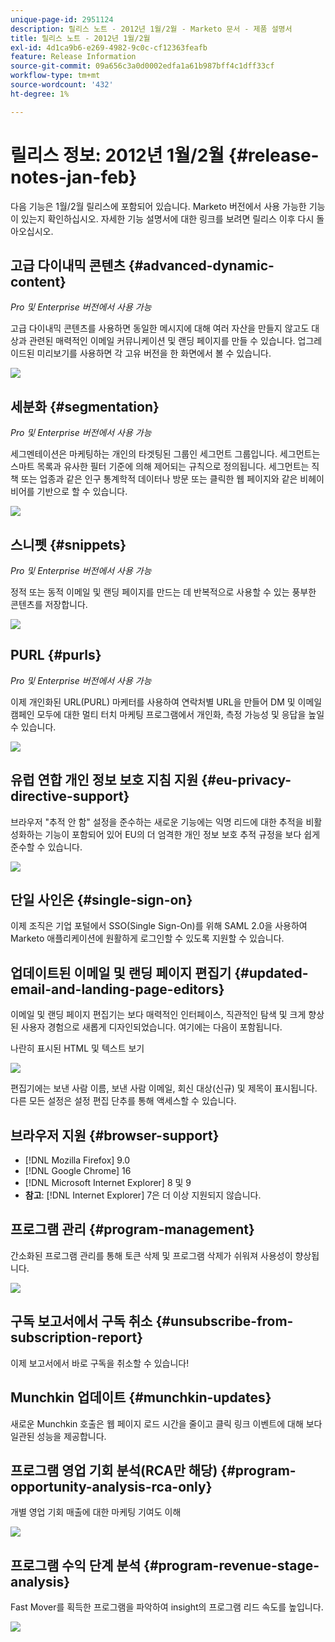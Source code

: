 ```yaml
---
unique-page-id: 2951124
description: 릴리스 노트 - 2012년 1월/2월 - Marketo 문서 - 제품 설명서
title: 릴리스 노트 - 2012년 1월/2월
exl-id: 4d1ca9b6-e269-4982-9c0c-cf12363feafb
feature: Release Information
source-git-commit: 09a656c3a0d0002edfa1a61b987bff4c1dff33cf
workflow-type: tm+mt
source-wordcount: '432'
ht-degree: 1%

---
```


# 릴리스 정보: 2012년 1월/2월 {#release-notes-jan-feb}

다음 기능은 1월/2월 릴리스에 포함되어 있습니다. Marketo 버전에서 사용 가능한 기능이 있는지 확인하십시오. 자세한 기능 설명서에 대한 링크를 보려면 릴리스 이후 다시 돌아오십시오.

## 고급 다이내믹 콘텐츠 {#advanced-dynamic-content}

_Pro 및 Enterprise 버전에서 사용 가능_

고급 다이내믹 콘텐츠를 사용하면 동일한 메시지에 대해 여러 자산을 만들지 않고도 대상과 관련된 매력적인 이메일 커뮤니케이션 및 랜딩 페이지를 만들 수 있습니다. 업그레이드된 미리보기를 사용하면 각 고유 버전을 한 화면에서 볼 수 있습니다.

![](assets/image2014-9-23-9-3a50-3a27.png)

## 세분화  {#segmentation}

_Pro 및 Enterprise 버전에서 사용 가능_

세그멘테이션은 마케팅하는 개인의 타겟팅된 그룹인 세그먼트 그룹입니다. 세그먼트는 스마트 목록과 유사한 필터 기준에 의해 제어되는 규칙으로 정의됩니다. 세그먼트는 직책 또는 업종과 같은 인구 통계학적 데이터나 방문 또는 클릭한 웹 페이지와 같은 비헤이비어를 기반으로 할 수 있습니다.

![](assets/image2014-9-23-9-3a50-3a42.png)

## 스니펫 {#snippets}

_Pro 및 Enterprise 버전에서 사용 가능_

정적 또는 동적 이메일 및 랜딩 페이지를 만드는 데 반복적으로 사용할 수 있는 풍부한 콘텐츠를 저장합니다.

![](assets/image2014-9-23-9-3a50-3a58.png)

## PURL {#purls}

_Pro 및 Enterprise 버전에서 사용 가능_

이제 개인화된 URL(PURL) 마케터를 사용하여 연락처별 URL을 만들어 DM 및 이메일 캠페인 모두에 대한 멀티 터치 마케팅 프로그램에서 개인화, 측정 가능성 및 응답을 높일 수 있습니다.

![](assets/image2014-9-23-9-3a51-3a11.png)

## 유럽 연합 개인 정보 보호 지침 지원 {#eu-privacy-directive-support}

브라우저 &quot;추적 안 함&quot; 설정을 준수하는 새로운 기능에는 익명 리드에 대한 추적을 비활성화하는 기능이 포함되어 있어 EU의 더 엄격한 개인 정보 보호 추적 규정을 보다 쉽게 준수할 수 있습니다.

![](assets/image2014-9-23-9-3a51-3a32.png)

## 단일 사인온 {#single-sign-on}

이제 조직은 기업 포털에서 SSO(Single Sign-On)를 위해 SAML 2.0을 사용하여 Marketo 애플리케이션에 원활하게 로그인할 수 있도록 지원할 수 있습니다.

## 업데이트된 이메일 및 랜딩 페이지 편집기 {#updated-email-and-landing-page-editors}

이메일 및 랜딩 페이지 편집기는 보다 매력적인 인터페이스, 직관적인 탐색 및 크게 향상된 사용자 경험으로 새롭게 디자인되었습니다. 여기에는 다음이 포함됩니다.

나란히 표시된 HTML 및 텍스트 보기

![](assets/image2014-9-23-9-3a51-3a54.png)

편집기에는 보낸 사람 이름, 보낸 사람 이메일, 회신 대상(신규) 및 제목이 표시됩니다. 다른 모든 설정은 설정 편집 단추를 통해 액세스할 수 있습니다.

## 브라우저 지원 {#browser-support}

* [!DNL Mozilla Firefox] 9.0
* [!DNL Google Chrome] 16
* [!DNL Microsoft Internet Explorer] 8 및 9
* **참고**: [!DNL Internet Explorer] 7은 더 이상 지원되지 않습니다.

## 프로그램 관리 {#program-management}

간소화된 프로그램 관리를 통해 토큰 삭제 및 프로그램 삭제가 쉬워져 사용성이 향상됩니다.

![](assets/image2014-9-23-9-3a52-3a11.png)

## 구독 보고서에서 구독 취소 {#unsubscribe-from-subscription-report}

이제 보고서에서 바로 구독을 취소할 수 있습니다!

## Munchkin 업데이트 {#munchkin-updates}

새로운 Munchkin 호출은 웹 페이지 로드 시간을 줄이고 클릭 링크 이벤트에 대해 보다 일관된 성능을 제공합니다.

## 프로그램 영업 기회 분석(RCA만 해당) {#program-opportunity-analysis-rca-only}

개별 영업 기회 매출에 대한 마케팅 기여도 이해

![](assets/image2014-9-23-9-3a52-3a30.png)

## 프로그램 수익 단계 분석 {#program-revenue-stage-analysis}

Fast Mover를 획득한 프로그램을 파악하여 insight의 프로그램 리드 속도를 높입니다.

![](assets/image2014-9-23-9-3a52-3a47.png)
